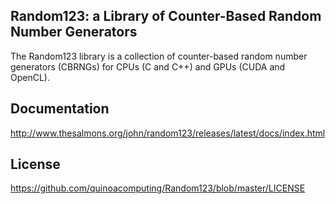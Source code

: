 ## Random123: a Library of Counter-Based Random Number Generators

The Random123 library is a collection of counter-based random number generators
(CBRNGs) for CPUs (C and C++) and GPUs (CUDA and OpenCL).

## Documentation
http://www.thesalmons.org/john/random123/releases/latest/docs/index.html

## License
https://github.com/quinoacomputing/Random123/blob/master/LICENSE

